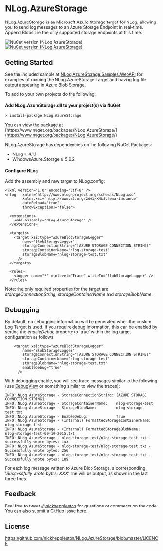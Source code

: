 NLog.AzureStorage
=================

NLog.AzureStorage is an [Microsoft Azure Storage](https://azure.microsoft.com/en-gb/services/storage) target for [NLog](https://github.com/jkowalski/NLog), allowing you to send log messages to an Azure Storage Endpoint in real-time. Append Blobs are the only supported storage endpoints at this time.

[![NuGet version (NLog.AzureStorage)](https://img.shields.io/nuget/v/NLog.AzureStorage.svg?style=flat)](https://www.nuget.org/packages/NLog.AzureStorage/)
[![NuGet version (NLog.AzureStorage)](https://img.shields.io/nuget/dt/NLog.AzureStorage.svg?style=flat)](https://www.nuget.org/packages/NLog.AzureStorage/)

## Getting Started

See the included sample at [NLog.AzureStorage.Samples.WebAPI](https://github.com/nickheppleston/NLog.AzureStorage/tree/master/src/NLog.AzureStorage.Samples.WebAPI) for examples of running the NLog.AzureStorage Target and having log file output appearing in Azure Blob Storage.

To add to your own projects do the following:

#### Add NLog.AzureStorage.dll to your project(s) via NuGet

	> install-package NLog.AzureStorage

You can view the package at [https://www.nuget.org/packages/NLog.AzureStorage/](https://www.nuget.org/packages/NLog.AzureStorage/)

NLog.AzureStorage has dependencies on the following NuGet Packages:

- NLog ≥ 4.1.1
- WindowsAzure.Storage ≥ 5.0.2
	
#### Configure NLog

Add the assembly and new target to NLog.config:

	<?xml version="1.0" encoding="utf-8" ?>
	<nlog 	xmlns="http://www.nlog-project.org/schemas/NLog.xsd"
      		xmlns:xsi="http://www.w3.org/2001/XMLSchema-instance"
      		autoReload="true"
      		throwExceptions="false">

      <extensions>
        <add assembly="NLog.AzureStorage" />
      </extensions>

      <targets>
        <target xsi:type="AzureBlobStorageLogger"
            name="BlobStorageLogger"
            storageConnectionString="[AZURE STORAGE CONNECTION STRING]" 
            storageContainerName="nlog-storage-test" 
            storageBlobName="nlog-storage-test.txt" 
          />
      </targets>

      <rules>
        <logger name="*" minlevel="Trace" writeTo="BlobStorageLogger" />
      </rules>
  
Note:  the only required properties for the target are *storageConnectionString*, *storageContainerName* and *storageBlobName*.

## Debugging

By default, no debugging information will be generated when the custom Log Target is used. If you require debug information, this can be enabled by setting the *enableDebug* property to 'true' within the log target configuration as follows:

        <target xsi:type="AzureBlobStorageLogger"
            name="BlobStorageLogger"
            storageConnectionString="[AZURE STORAGE CONNECTION STRING]" 
            storageContainerName="nlog-storage-test" 
            storageBlobName="nlog-storage-test.txt"
            enableDebug="true"
          />

With debugging enable, you will see trace messages similar to the following (use [DebugView](https://technet.microsoft.com/en-us/library/bb896647.aspx) or something similar to view the traces):

	INFO: NLog.AzureStorage - StorageConnectionString: [AZURE STORAGE CONNECTION STRING] 
	INFO: NLog.AzureStorage - StorageContainerName:    nlog-storage-test
	INFO: NLog.AzureStorage - StorageBlobName:         nlog-storage-test.txt
	INFO: NLog.AzureStorage - EnableDebug:             True
	INFO: NLog.AzureStorage - (Internal) FormattedStorageContainerName:  nlog-storage-test
	INFO: NLog.AzureStorage - (Internal) FormattedStorageBlobName:       nlog-storage-test-09-10-2015.txt
	INFO: NLog.AzureStorage - nlog-storage-test/nlog-storage-test.txt - Successfully wrote bytes: 143
	INFO: NLog.AzureStorage - nlog-storage-test/nlog-storage-test.txt - Successfully wrote bytes: 256
	INFO: NLog.AzureStorage - nlog-storage-test/nlog-storage-test.txt - Successfully wrote bytes: 189

For each log message written to Azure Blob Storage, a corresponding '*Successfully wrote bytes: XXX*' line will be output, as shown in the last three lines.

## Feedback

Feel free to tweet [@nickheppleston](http://twitter.com/nickheppleston) for questions or comments on the code.  You can also submit a GitHub issue [here](https://github.com/nickheppleston/NLog.AzureStorage/issues).

## License

https://github.com/nickheppleston/NLog.AzureStorage/blob/master/LICENCE
